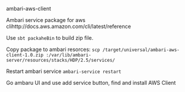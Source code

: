 ambari-aws-client

Ambari service package for aws clihttp://docs.aws.amazon.com/cli/latest/reference

Use `sbt packaheBin` to build zip file.

Copy package to ambari resorces: 
`scp /target/universal/ambari-aws-client-1.0.zip :/var/lib/ambari-server/resources/stacks/HDP/2.5/services/`
 
Restart ambari service `ambari-service restart`
 
Go ambaru UI and use add service button, find and  install AWS Client
